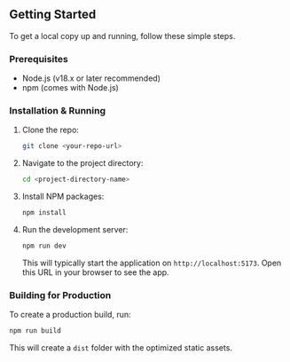 ## Getting Started

To get a local copy up and running, follow these simple steps.

### Prerequisites

*   Node.js (v18.x or later recommended)
*   npm (comes with Node.js)

### Installation & Running

1.  Clone the repo:
    ```sh
    git clone <your-repo-url>
    ```
2.  Navigate to the project directory:
    ```sh
    cd <project-directory-name>
    ```
3.  Install NPM packages:
    ```sh
    npm install
    ```
4.  Run the development server:
    ```sh
    npm run dev
    ```
    This will typically start the application on `http://localhost:5173`. Open this URL in your browser to see the app.

### Building for Production

To create a production build, run:
```sh
npm run build
```
This will create a `dist` folder with the optimized static assets.
